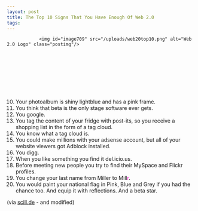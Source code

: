 ```yaml
---
layout: post
title: The Top 10 Signs That You Have Enough Of Web 2.0
tags:
---
```



                <img id="image709" src="/uploads/web20top10.png" alt="Web 2.0 Logo" class="postimg"/>
<p>&nbsp;</p>
<p>&nbsp;</p>
<p>&nbsp;</p>
<p>&nbsp;</p>
<ol start="10">
<li>Your photoalbum is shiny lightblue and has a pink frame.</li>
<li>You think that beta is the only stage software ever gets.</li>
<li>You google.</li>
<li>You tag the content of your fridge with post-its, so you receive a shopping list in the form of a tag cloud.</li>
<li>You know what a tag cloud is.</li>
<li>You could make millions with your adsense account, but all of your website viewers got Adblock installed.</li>
<li>You digg. </li>
<li>When you like something you find it del.icio.us.</li>
<li>Before meeting new people you try to find their MySpace and Flickr profiles.</li>
<li>You change your last name from Miller to <span style="color: #0000FF#">Mill</span><span style="color: #FF00CC;">r</span>.</li>
<li>You would paint your national flag in Pink, Blue and Grey if you had the chance too. And equip it with reflections. And a beta star.</li>
</ol>
<p>(via <a href="http://scill.de/content/?p=163">scill.de</a> - and modified)</p>
